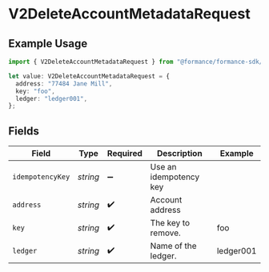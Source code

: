 # V2DeleteAccountMetadataRequest

## Example Usage

```typescript
import { V2DeleteAccountMetadataRequest } from "@formance/formance-sdk/sdk/models/operations";

let value: V2DeleteAccountMetadataRequest = {
  address: "77484 Jane Mill",
  key: "foo",
  ledger: "ledger001",
};
```

## Fields

| Field                  | Type                   | Required               | Description            | Example                |
| ---------------------- | ---------------------- | ---------------------- | ---------------------- | ---------------------- |
| `idempotencyKey`       | *string*               | :heavy_minus_sign:     | Use an idempotency key |                        |
| `address`              | *string*               | :heavy_check_mark:     | Account address        |                        |
| `key`                  | *string*               | :heavy_check_mark:     | The key to remove.     | foo                    |
| `ledger`               | *string*               | :heavy_check_mark:     | Name of the ledger.    | ledger001              |